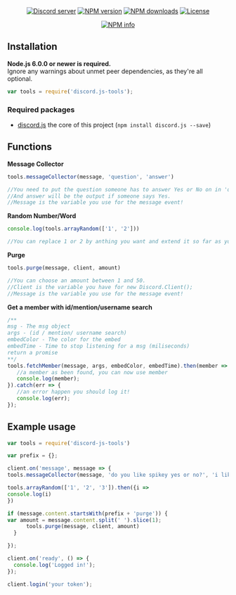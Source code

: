 <div align="center">
  <br />
  <br />
  <p>
    <a href="https://discord.gg/HDvFY7z"><img src="https://discordapp.com/api/guilds/343572980351107077/widget.png" alt="Discord server" /></a>
    <a href="https://www.npmjs.com/package/discord.js-tools"><img src="https://img.shields.io/npm/v/discord.js-tools.svg" alt="NPM version" /></a>
    <a href="https://www.npmjs.com/package/discord.js-tools"><img src="https://img.shields.io/npm/dt/discord.js-tools.svg" alt="NPM downloads" /></a>
    <a href="https://www.npmjs.com/package/discord.js-tools"><img src="https://img.shields.io/npm/l/discord.js-tools.svg" alt="License" /></a>
  </p>
  <p>
    <a href="https://nodei.co/npm/handy-on-discord/"><img src="https://nodei.co/npm/discord.js-tools.png?downloads=true&stars=true" alt="NPM info" /></a>
  </p>
</div>

## Installation
**Node.js 6.0.0 or newer is required.**  
Ignore any warnings about unmet peer dependencies, as they're all optional.

```js
var tools = require('discord.js-tools');
```

### Required packages
- [discord.js](https://www.npmjs.com/package/discord.js) the core of this project (`npm install discord.js --save`)

## Functions

**Message Collector**
```js
tools.messageCollector(message, 'question', 'answer')

//You need to put the question someone has to answer Yes or No on in 'question'.
//And answer will be the output if someone says Yes.
//Message is the variable you use for the message event!
```

**Random Number/Word**
```js
console.log(tools.arrayRandom(['1', '2']))

//You can replace 1 or 2 by anthing you want and extend it so far as you want!
```

**Purge**
```js
tools.purge(message, client, amount)

//You can choose an amount between 1 and 50.
//Client is the variable you have for new Discord.Client();
//Message is the variable you use for the message event!
```

**Get a member with id/mention/username search**
```js
/**
msg - The msg object
args - (id / mention/ username search)
embedColor - The color for the embed
embedTime - Time to stop listening for a msg (miliseconds)
return a promise
**/
tools.fetchMember(message, args, embedColor, embedTime).then(member => {
   //a member as been found, you can now use member
   console.log(member);
}).catch(err => {
   //an error happen you should log it!
   console.log(err);
});

```

## Example usage
```js
var tools = require('discord-js-tools')

var prefix = {};

client.on('message', message => {
tools.messageCollector(message, 'do you like spikey yes or no?', 'i like him too!')

tools.arrayRandom(['1', '2', '3']).then({i =>
console.log(i)
})

if (message.content.startsWith(prefix + 'purge')) {
var amount = message.content.split(' ').slice(1);
      tools.purge(message, client, amount)
  }

});

client.on('ready', () => {
  console.log('Logged in!');
});

client.login('your token');
```